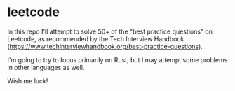 # leetcode

In this repo I'll attempt to solve 50+ of the "best practice questions" on Leetcode, as recommended by the Tech Interview Handbook (https://www.techinterviewhandbook.org/best-practice-questions).

I'm going to try to focus primarily on Rust, but I may attempt some problems in other languages as well. 

Wish me luck!


